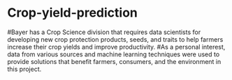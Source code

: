 # Crop-yield-prediction
#Bayer has a Crop Science division that requires data scientists for developing new crop protection products, seeds, and traits to help farmers increase their crop yields and improve productivity.
#As a personal interest, data from various sources and machine learning techniques were used to provide solutions that benefit farmers, consumers, and the environment in this project.
